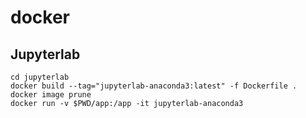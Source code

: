 # docker
## Jupyterlab
```shell
cd jupyterlab
docker build --tag="jupyterlab-anaconda3:latest" -f Dockerfile .
docker image prune
docker run -v $PWD/app:/app -it jupyterlab-anaconda3
```